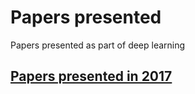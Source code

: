 # Papers presented
Papers presented as part of deep learning
## [Papers presented in 2017](./papers.md)


